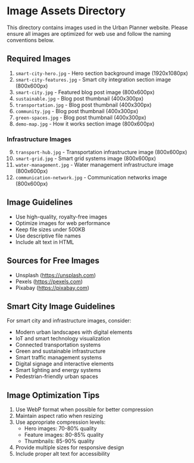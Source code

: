 # Image Assets Directory

This directory contains images used in the Urban Planner website. Please ensure all images are optimized for web use and follow the naming conventions below.

## Required Images

1. `smart-city-hero.jpg` - Hero section background image (1920x1080px)
2. `smart-city-features.jpg` - Smart city integration section image (800x600px)
3. `smart-city.jpg` - Featured blog post image (800x600px)
4. `sustainable.jpg` - Blog post thumbnail (400x300px)
5. `transportation.jpg` - Blog post thumbnail (400x300px)
6. `community.jpg` - Blog post thumbnail (400x300px)
7. `green-spaces.jpg` - Blog post thumbnail (400x300px)
8. `demo-map.jpg` - How it works section image (800x600px)

### Infrastructure Images
9. `transport-hub.jpg` - Transportation infrastructure image (800x600px)
10. `smart-grid.jpg` - Smart grid systems image (800x600px)
11. `water-management.jpg` - Water management infrastructure image (800x600px)
12. `communication-network.jpg` - Communication networks image (800x600px)

## Image Guidelines

- Use high-quality, royalty-free images
- Optimize images for web performance
- Keep file sizes under 500KB
- Use descriptive file names
- Include alt text in HTML

## Sources for Free Images

- Unsplash (https://unsplash.com)
- Pexels (https://pexels.com)
- Pixabay (https://pixabay.com)

## Smart City Image Guidelines

For smart city and infrastructure images, consider:
- Modern urban landscapes with digital elements
- IoT and smart technology visualization
- Connected transportation systems
- Green and sustainable infrastructure
- Smart traffic management systems
- Digital signage and interactive elements
- Smart lighting and energy systems
- Pedestrian-friendly urban spaces

## Image Optimization Tips

1. Use WebP format when possible for better compression
2. Maintain aspect ratio when resizing
3. Use appropriate compression levels:
   - Hero images: 70-80% quality
   - Feature images: 80-85% quality
   - Thumbnails: 85-90% quality
4. Provide multiple sizes for responsive design
5. Include proper alt text for accessibility
 